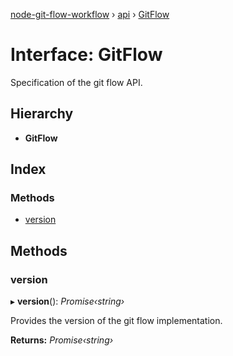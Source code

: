[node-git-flow-workflow](../README.md) › [api](../modules/api.md) › [GitFlow](api.gitflow.md)

# Interface: GitFlow

Specification of the git flow API.

## Hierarchy

* **GitFlow**

## Index

### Methods

* [version](api.gitflow.md#version)

## Methods

###  version

▸ **version**(): *Promise‹string›*

Provides the version of the git flow implementation.

**Returns:** *Promise‹string›*
